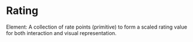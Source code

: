 # Rating

Element: A collection of rate points \(primitive\) to form a scaled rating value for both interaction and visual representation.


